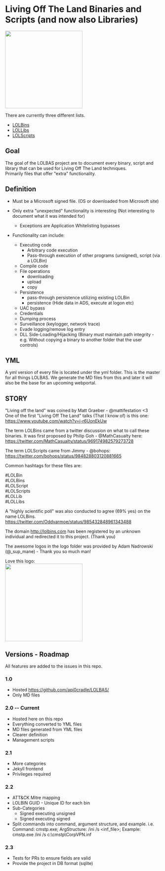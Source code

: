 # Living Off The Land Binaries and Scripts (and now also Libraries)

<img src="https://github.com/api0cradle/LOLBAS/raw/master/Logo/LOLBAS.png" height="250">


There are currently three different lists.

* [LOLBins](LOLBins.md)    
* [LOLLibs](LOLLibs.md)    
* [LOLScripts](LOLScripts.md)    


## Goal
The goal of the LOLBAS project are to document every binary, script and library that can be used for Living Off The Land techniques.   
Primarily files that offer "extra" functionality. 


## Definition

* Must be a Microsoft signed file. (OS or downloaded from Microsoft site)
* Only extra "unexpected" functionality is interesting (Not interesting to document what it was intended for)
  * Exceptions are Application Whitelisting bypasses

* Functionality can include:
   * Executing code
      * Arbitrary code execution
      * Pass-through execution of other programs (unsigned), script (via a LOLBin)
   * Compile code
   * File operations
      * downloading
      * upload
      * copy
    * Persistence
      * pass-through persistence utilizing existing LOLBin
      * persistence (Hide data in ADS, execute at logon etc)
    * UAC bypass
    * Credentials
    * Dumping process
    * Surveillance (keylogger, network trace)
    * Evade logging/remove log entry
    * DLL Side-Loading/Hijacking (Binary must maintain path integrity - e.g. Without copying a binary to another folder that the user controls)


## YML
A yml version of every file is located under the yml folder. 
This is the master for all things LOLBAS. 
We generate the MD files from this and later it will also be the base for an upcoming webportal.


## STORY
"Living off the land" was coined by Matt Graeber - @mattifestation <3    
One of the first "Living Off The Land" talks (That I know of) is this one:
https://www.youtube.com/watch?v=j-r6UonEkUw   

The term LOLBins came from a twitter discussion on what to call these binaries. It was first proposed by Philip Goh - @MathCasualty here:
https://twitter.com/MathCasualty/status/969174982579273728

The term LOLScripts came from Jimmy - @bohops: 
https://twitter.com/bohops/status/984828803120881665

Common hashtags for these files are:

#LOLBin   
#LOLBins   
#LOLScript   
#LOLScripts   
#LOLLib   
#LOLLibs   

A "highly scientific poll" was also conducted to agree (69% yes) on the name LOLBins.
https://twitter.com/Oddvarmoe/status/985432848961343488 

The domain http://lolbins.com has been registered by an unknown individual and redirected it to this project. (Thank you)

The awesome logos in the logo folder was provided by Adam Nadrowski (@_sup_mane) - Thank you so much man! 

Love this logo:   
<img src="https://github.com/api0cradle/LOLBAS/raw/master/Logo/LOL1.png" height="250">
   
    
## Versions - Roadmap
All features are added to the issues in this repo. 

### 1.0
* Hosted https://github.com/api0cradle/LOLBAS/
* Only MD files
    
       
### 2.0 -- Current
* Hosted here on this repo
* Everything converted to YML files   
* MD files generated from YML files
* Clearer definition     
* Management scripts
    
    	
### 2.1
* More categories
* Jekyll frontend
* Privileges required
   
   
### 2.2
* ATT&CK Mitre mapping
* LOLBIN GUID - Unique ID for each bin
* Sub-Categories
  * Signed executing unsigned
  * Signed executing signed 
* Split commands into command, argument structure, and example. i.e. Command: cmstp.exe; ArgStructure: /ini /s <inf_file>; Example: cmstp.exe /ini /s c:\cmstp\CorpVPN.inf

  
### 2.3
* Tests for PRs to ensure fields are valid
* Provide the project in DB format (sqlite)